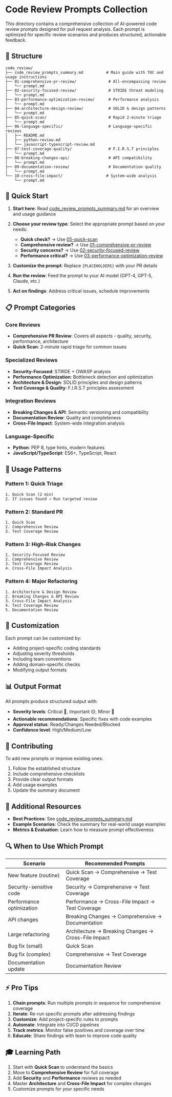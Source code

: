 # Code Review Prompts Collection

This directory contains a comprehensive collection of AI-powered code review prompts designed for pull request analysis. Each prompt is optimized for specific review scenarios and produces structured, actionable feedback.

## 📁 Structure

```text
code_review/
├── code_review_prompts_summary.md          # Main guide with TOC and usage instructions
├── 01-comprehensive-pr-review/              # All-encompassing review
│   └── prompt.md
├── 02-security-focused-review/              # STRIDE threat modeling
│   └── prompt.md
├── 03-performance-optimization-review/      # Performance analysis
│   └── prompt.md
├── 04-architecture-design-review/           # SOLID & design patterns
│   └── prompt.md
├── 05-quick-scan/                           # Rapid 2-minute triage
│   └── prompt.md
├── 06-language-specific/                    # Language-specific reviews
│   ├── README.md
│   ├── python-review.md
│   └── javascript-typescript-review.md
├── 07-test-coverage-quality/                # F.I.R.S.T principles
│   └── prompt.md
├── 08-breaking-changes-api/                 # API compatibility
│   └── prompt.md
├── 09-documentation-review/                 # Documentation quality
│   └── prompt.md
└── 10-cross-file-impact/                   # System-wide analysis
    └── prompt.md
```

## 🚀 Quick Start

1. **Start here**: Read [code_review_prompts_summary.md](./code_review_prompts_summary.md) for an overview and usage guidance

2. **Choose your review type**: Select the appropriate prompt based on your needs:
   - **Quick check?** → Use [05-quick-scan](./05-quick-scan/prompt.md)
   - **Comprehensive review?** → Use [01-comprehensive-pr-review](./01-comprehensive-pr-review/prompt.md)
   - **Security concerns?** → Use [02-security-focused-review](./02-security-focused-review/prompt.md)
   - **Performance critical?** → Use [03-performance-optimization-review](./03-performance-optimization-review/prompt.md)

3. **Customize the prompt**: Replace `{PLACEHOLDERS}` with your PR details

4. **Run the review**: Feed the prompt to your AI model (GPT-4, GPT-5, Claude, etc.)

5. **Act on findings**: Address critical issues, schedule improvements

## 📋 Prompt Categories

### Core Reviews

- **Comprehensive PR Review**: Covers all aspects - quality, security, performance, architecture
- **Quick Scan**: 2-minute rapid triage for common issues

### Specialized Reviews

- **Security-Focused**: STRIDE + OWASP analysis
- **Performance Optimization**: Bottleneck detection and optimization
- **Architecture & Design**: SOLID principles and design patterns
- **Test Coverage & Quality**: F.I.R.S.T principles assessment

### Integration Reviews

- **Breaking Changes & API**: Semantic versioning and compatibility
- **Documentation Review**: Quality and completeness
- **Cross-File Impact**: System-wide integration analysis

### Language-Specific

- **Python**: PEP 8, type hints, modern features
- **JavaScript/TypeScript**: ES6+, TypeScript, React

## 🎯 Usage Patterns

### Pattern 1: Quick Triage

```text
1. Quick Scan (2 min)
2. If issues found → Run targeted review
```

### Pattern 2: Standard PR

```text
1. Quick Scan
2. Comprehensive Review
3. Test Coverage Review
```

### Pattern 3: High-Risk Changes

```text
1. Security-Focused Review
2. Comprehensive Review
3. Test Coverage Review
4. Cross-File Impact Analysis
```

### Pattern 4: Major Refactoring

```text
1. Architecture & Design Review
2. Breaking Changes & API Review
3. Cross-File Impact Analysis
4. Test Coverage Review
5. Documentation Review
```

## 🔧 Customization

Each prompt can be customized by:

- Adding project-specific coding standards
- Adjusting severity thresholds
- Including team conventions
- Adding domain-specific checks
- Modifying output formats

## 📊 Output Format

All prompts produce structured output with:

- **Severity levels**: Critical 🔴, Important 🟡, Minor 🔵
- **Actionable recommendations**: Specific fixes with code examples
- **Approval status**: Ready/Changes Needed/Blocked
- **Confidence level**: High/Medium/Low

## 🤝 Contributing

To add new prompts or improve existing ones:

1. Follow the established structure
2. Include comprehensive checklists
3. Provide clear output formats
4. Add usage examples
5. Update the summary document

## 📖 Additional Resources

- **Best Practices**: See [code_review_prompts_summary.md](./code_review_prompts_summary.md#best-practices-for-using-these-prompts)
- **Example Scenarios**: Check the summary for real-world usage examples
- **Metrics & Evaluation**: Learn how to measure prompt effectiveness

## 🔍 When to Use Which Prompt

| Scenario | Recommended Prompts |
|----------|-------------------|
| New feature (routine) | Quick Scan → Comprehensive → Test Coverage |
| Security-sensitive code | Security → Comprehensive → Test Coverage |
| Performance optimization | Performance → Cross-File Impact → Test Coverage |
| API changes | Breaking Changes → Comprehensive → Documentation |
| Large refactoring | Architecture → Breaking Changes → Cross-File Impact |
| Bug fix (small) | Quick Scan |
| Bug fix (complex) | Comprehensive → Test Coverage |
| Documentation update | Documentation Review |

## ⚡ Pro Tips

1. **Chain prompts**: Run multiple prompts in sequence for comprehensive coverage
2. **Iterate**: Re-run specific prompts after addressing findings
3. **Customize**: Add project-specific rules to prompts
4. **Automate**: Integrate into CI/CD pipelines
5. **Track metrics**: Monitor false positives and coverage over time
6. **Educate**: Share findings with team to improve code quality

## 🎓 Learning Path

1. Start with **Quick Scan** to understand the basics
2. Move to **Comprehensive Review** for full coverage
3. Add **Security** and **Performance** reviews as needed
4. Master **Architecture** and **Cross-File Impact** for complex changes
5. Customize prompts for your specific needs
